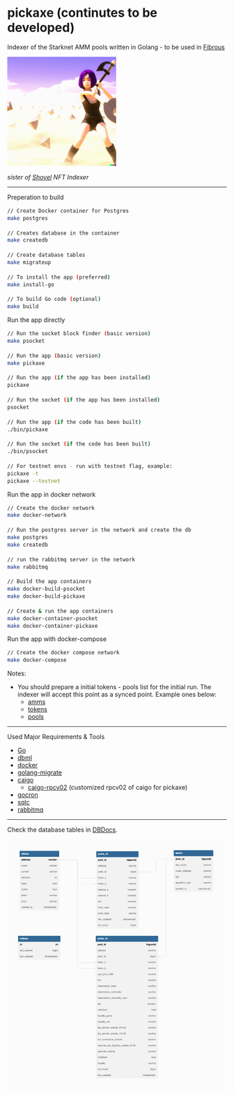 # pickaxe (continutes to be developed)

Indexer of the Starknet AMM pools written in Golang - to be used in [Fibrous](https://fibrous.finance)

<img src="./pickaxe.png" alt="pickaxe girl" width="250px">

*sister of [Shovel](https://github.com/tahos81/shovel) NFT Indexer*

<hr/>

Preperation to build

``` bash
// Create Docker container for Postgres
make postgres

// Creates database in the container
make createdb

// Create database tables
make migrateup

// To install the app (preferred)
make install-go

// To build Go code (optional)
make build
```

Run the app directly

``` bash
// Run the socket block finder (basic version)
make psocket

// Run the app (basic version)
make pickaxe

// Run the app (if the app has been installed)
pickaxe

// Run the socket (if the app has been installed)
psocket

// Run the app (if the code has been built)
./bin/pickaxe

// Run the socket (if the code has been built)
./bin/psocket

// For testnet envs - run with testnet flag, example:
pickaxe -t
pickaxe --testnet
```

Run the app in docker network

``` bash
// Create the docker network
make docker-network

// Run the postgres server in the network and create the db
make postgres
make createdb

// run the rabbitmq server in the network
make rabbitmq

// Build the app containers
make docker-build-psocket
make docker-build-pickaxe

// Create & run the app containers
make docker-container-psocket
make docker-container-pickaxe
```

Run the app with docker-compose


``` bash
// Create the docker compose network
make docker-compose
```

Notes:
* You should prepare a initial tokens - pools list for the initial run. The indexer will accept this point as a synced point. Example ones below:
  * [amms](./db/init/amms.json)
  * [tokens](./db/init/tokens.json)
  * [pools](./db/init/pools.json)

<hr/>

Used Major Requirements & Tools
* [Go](https://go.dev/)
* [dbml](https://dbml-lang.org)
* [docker](https://docker.com/)
* [golang-migrate](https://github.com/golang-migrate/migrate)
* [caigo](https://github.com/dontpanicdao/caigo)
  * [caigo-rpcv02](https://github.com/ulerdogan/caigo-rpcv02) (customized rpcv02 of caigo for pickaxe)
* [gocron](https://github.com/go-co-op/gocron)
* [sqlc](https://sqlc.dev/)
* [rabbitmq](https://www.rabbitmq.com/)

<hr/>

Check the database tables in [DBDocs](https://dbdocs.io/ulerdogan/Pickaxe).

<img src="./db_tables.png" alt="database tables" width="500">